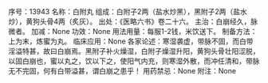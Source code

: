 序号：13943
名称：白附丸
组成：白附子2两（盐水炒黑），黑附子2两（盐水炒），黄狗头骨4两（炙灰）。
出处：《医略六书》卷二十六。
主治：白崩经久，脉微者。
加减：None
功效：None
用法用量：每服1-2钱，米饮送下。
制备方法：上为末，炼蜜为丸。
临床应用：None
各家论述：寒湿袭虚，带脉不固，而白带淫溢特甚，故曰白崩焉。黑附子补火燥湿，白附子燥湿升阳，黄狗头骨壮阳涩脱，以固白崩也，蜜以丸之，饮以下之，使阳气内充，则寒湿外散，而冲任清和，带脉无不完固，何有白带溢甚，谓白崩之患乎！
用药禁忌：None
附注：None
